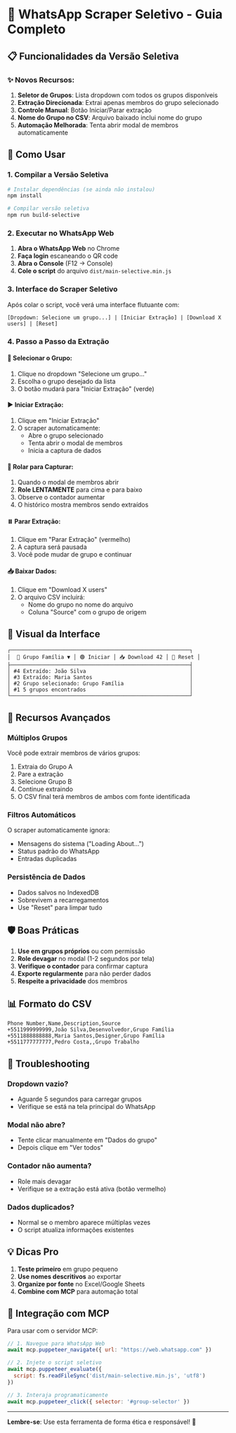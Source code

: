 # 🎯 WhatsApp Scraper Seletivo - Guia Completo

## 📋 Funcionalidades da Versão Seletiva

### ✨ Novos Recursos:

1. **Seletor de Grupos**: Lista dropdown com todos os grupos disponíveis
2. **Extração Direcionada**: Extrai apenas membros do grupo selecionado
3. **Controle Manual**: Botão Iniciar/Parar extração
4. **Nome do Grupo no CSV**: Arquivo baixado inclui nome do grupo
5. **Automação Melhorada**: Tenta abrir modal de membros automaticamente

## 🚀 Como Usar

### 1. Compilar a Versão Seletiva

```bash
# Instalar dependências (se ainda não instalou)
npm install

# Compilar versão seletiva
npm run build-selective
```

### 2. Executar no WhatsApp Web

1. **Abra o WhatsApp Web** no Chrome
2. **Faça login** escaneando o QR code
3. **Abra o Console** (F12 → Console)
4. **Cole o script** do arquivo `dist/main-selective.min.js`

### 3. Interface do Scraper Seletivo

Após colar o script, você verá uma interface flutuante com:

```
[Dropdown: Selecione um grupo...] | [Iniciar Extração] | [Download X users] | [Reset]
```

### 4. Passo a Passo da Extração

#### 📱 Selecionar o Grupo:
1. Clique no dropdown "Selecione um grupo..."
2. Escolha o grupo desejado da lista
3. O botão mudará para "Iniciar Extração" (verde)

#### ▶️ Iniciar Extração:
1. Clique em "Iniciar Extração"
2. O scraper automaticamente:
   - Abre o grupo selecionado
   - Tenta abrir o modal de membros
   - Inicia a captura de dados

#### 📜 Rolar para Capturar:
1. Quando o modal de membros abrir
2. **Role LENTAMENTE** para cima e para baixo
3. Observe o contador aumentar
4. O histórico mostra membros sendo extraídos

#### ⏸️ Parar Extração:
1. Clique em "Parar Extração" (vermelho)
2. A captura será pausada
3. Você pode mudar de grupo e continuar

#### 📥 Baixar Dados:
1. Clique em "Download X users"
2. O arquivo CSV incluirá:
   - Nome do grupo no nome do arquivo
   - Coluna "Source" com o grupo de origem

## 🎨 Visual da Interface

```
┌─────────────────────────────────────────────────────────┐
│  🔽 Grupo Família ▼ │ 🟢 Iniciar │ 📥 Download 42 │ 🔄 Reset │
├─────────────────────────────────────────────────────────┤
│ #4 Extraído: João Silva                                 │
│ #3 Extraído: Maria Santos                               │
│ #2 Grupo selecionado: Grupo Família                     │
│ #1 5 grupos encontrados                                 │
└─────────────────────────────────────────────────────────┘
```

## 🔧 Recursos Avançados

### Múltiplos Grupos
Você pode extrair membros de vários grupos:
1. Extraia do Grupo A
2. Pare a extração
3. Selecione Grupo B
4. Continue extraindo
5. O CSV final terá membros de ambos com fonte identificada

### Filtros Automáticos
O scraper automaticamente ignora:
- Mensagens do sistema ("Loading About...")
- Status padrão do WhatsApp
- Entradas duplicadas

### Persistência de Dados
- Dados salvos no IndexedDB
- Sobrevivem a recarregamentos
- Use "Reset" para limpar tudo

## 🛡️ Boas Práticas

1. **Use em grupos próprios** ou com permissão
2. **Role devagar** no modal (1-2 segundos por tela)
3. **Verifique o contador** para confirmar captura
4. **Exporte regularmente** para não perder dados
5. **Respeite a privacidade** dos membros

## 📊 Formato do CSV

```csv
Phone Number,Name,Description,Source
+5511999999999,João Silva,Desenvolvedor,Grupo Família
+5511888888888,Maria Santos,Designer,Grupo Família
+5511777777777,Pedro Costa,,Grupo Trabalho
```

## 🐛 Troubleshooting

### Dropdown vazio?
- Aguarde 5 segundos para carregar grupos
- Verifique se está na tela principal do WhatsApp

### Modal não abre?
- Tente clicar manualmente em "Dados do grupo"
- Depois clique em "Ver todos"

### Contador não aumenta?
- Role mais devagar
- Verifique se a extração está ativa (botão vermelho)

### Dados duplicados?
- Normal se o membro aparece múltiplas vezes
- O script atualiza informações existentes

## 💡 Dicas Pro

1. **Teste primeiro** em grupo pequeno
2. **Use nomes descritivos** ao exportar
3. **Organize por fonte** no Excel/Google Sheets
4. **Combine com MCP** para automação total

## 🔗 Integração com MCP

Para usar com o servidor MCP:

```javascript
// 1. Navegue para WhatsApp Web
await mcp.puppeteer_navigate({ url: "https://web.whatsapp.com" })

// 2. Injete o script seletivo
await mcp.puppeteer_evaluate({ 
  script: fs.readFileSync('dist/main-selective.min.js', 'utf8') 
})

// 3. Interaja programaticamente
await mcp.puppeteer_click({ selector: '#group-selector' })
```

---

**Lembre-se**: Use esta ferramenta de forma ética e responsável! 🙏